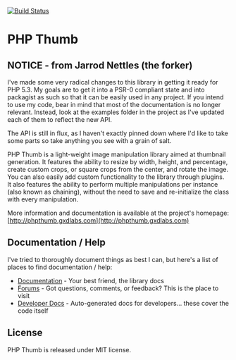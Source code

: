 [![Build Status](https://secure.travis-ci.org/Blackshawk/PHPThumb.png?branch=master)](http://travis-ci.org/Blackshawk/PHPThumb)

# PHP Thumb

## NOTICE - from Jarrod Nettles (the forker)
I've made some very radical changes to this library in getting it ready for PHP 5.3. My goals are to get it into a
PSR-0 compliant state and into packagist as such so that it can be easily used in any project. If you intend to use my 
code, bear in mind that most of the documentation is no longer relevant. Instead, look at the examples folder in the project
as I've updated each of them to reflect the new API.

The API is still in flux, as I haven't exactly pinned down where I'd like to take some parts so take anything you
see with a grain of salt. 



PHP Thumb is a light-weight image manipulation library 
aimed at thumbnail generation. It features the ability to 
resize by width, height, and percentage, create custom crops, 
or square crops from the center, and rotate the image. You can 
also easily add custom functionality to the library through plugins. 
It also features the ability to perform multiple manipulations per 
instance (also known as chaining), without the need to save and 
re-initialize the class with every manipulation.

More information and documentation is available at the project's 
homepage: [http://phpthumb.gxdlabs.com](http://phpthumb.gxdlabs.com)

## Documentation / Help

I've tried to thoroughly document things as best I can, but here's a list of places to 
find documentation / help:

- [Documentation](http://wiki.github.com/iselby/PHPThumb/) - Your best friend, the library docs
- [Forums](http://phpthumb.gxdlabs.com/forums) - Got questions, comments, or feedback? This is the place to visit
- [Developer Docs](http://phpthumb.gxdlabs.com/apidocs) - Auto-generated docs for developers… these cover the code itself

## License

PHP Thumb is released under MIT license.